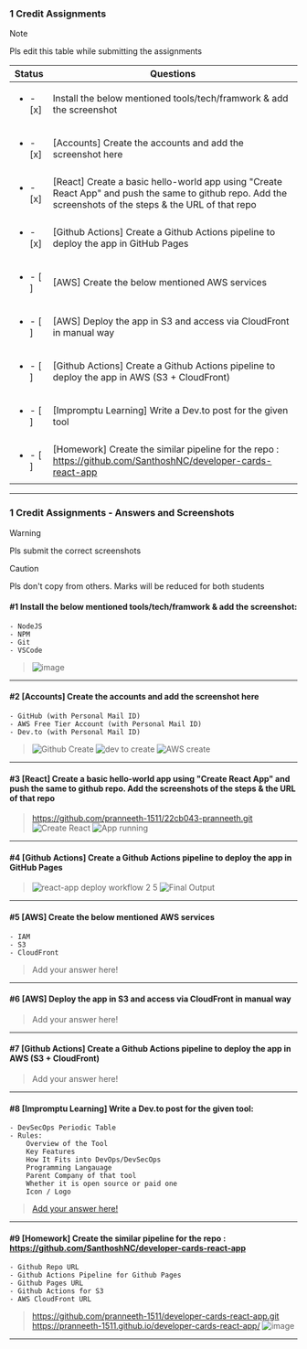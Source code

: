 ### 1 Credit Assignments

> [!NOTE]
> Pls edit this table while submitting the assignments

| Status         | Questions     | 
|----------------|---------------|
| <ul><li>- [x] </li></ul> | Install the below mentioned tools/tech/framwork & add the screenshot |
| <ul><li>- [x] </li></ul> | [Accounts] Create the accounts and add the screenshot here |
| <ul><li>- [x] </li></ul> | [React] Create a basic hello-world app using "Create React App" and push the same to github repo. Add the screenshots of the steps & the URL of that repo |
| <ul><li>- [x] </li></ul> | [Github Actions] Create a Github Actions pipeline to deploy the app in GitHub Pages |
| <ul><li>- [ ] </li></ul> | [AWS] Create the below mentioned AWS services |
| <ul><li>- [ ] </li></ul> | [AWS] Deploy the app in S3 and access via CloudFront in manual way  |
| <ul><li>- [ ] </li></ul> | [Github Actions] Create a Github Actions pipeline to deploy the app in AWS (S3 + CloudFront)  |
| <ul><li>- [ ] </li></ul> | [Impromptu Learning] Write a Dev.to post for the given tool  |
| <ul><li>- [ ] </li></ul> | [Homework] Create the similar pipeline for the repo : https://github.com/SanthoshNC/developer-cards-react-app  |

***

### 1 Credit Assignments - Answers and Screenshots

> [!WARNING]
> Pls submit the correct screenshots

> [!CAUTION]
> Pls don't copy from others. Marks will be reduced for both students

#### #1 Install the below mentioned tools/tech/framwork & add the screenshot:
	- NodeJS 
	- NPM 
	- Git
	- VSCode
>![image](https://github.com/user-attachments/assets/d35b7115-13e0-46b9-be4e-8da795de050e)


***

#### #2 [Accounts] Create the accounts and add the screenshot here
	- GitHub (with Personal Mail ID)
	- AWS Free Tier Account (with Personal Mail ID)
	- Dev.to (with Personal Mail ID)
> ![Github Create](https://github.com/user-attachments/assets/2330b7eb-73f5-45e8-a8bf-ccc0ba212d4e)
> ![dev to create](https://github.com/user-attachments/assets/57ad1f57-f690-469e-b813-bc6799b42c1a)
> ![AWS create](https://github.com/user-attachments/assets/73170037-4d27-4ec9-ace7-52cb63c24b10)




***

#### #3 [React] Create a basic hello-world app using "Create React App" and push the same to github repo. Add the screenshots of the steps & the URL of that repo
>https://github.com/pranneeth-1511/22cb043-pranneeth.git
>![Create React](https://github.com/user-attachments/assets/41657659-e02c-4775-b422-0757de43b8a2)
> ![App running](https://github.com/user-attachments/assets/15004cfe-2733-4162-b60c-6d9730da7b51)



***

#### #4 [Github Actions] Create a Github Actions pipeline to deploy the app in GitHub Pages
> ![react-app deploy workflow 2 5](https://github.com/user-attachments/assets/0198d37e-ead0-46fd-bcd4-50c62ca790f2)
> ![Final Output](https://github.com/user-attachments/assets/c5371d9b-e9f2-4cbf-b65b-52a2b71b9e47)



***

#### #5 [AWS] Create the below mentioned AWS services
	- IAM
	- S3
	- CloudFront
> Add your answer here!

***

#### #6 [AWS] Deploy the app in S3 and access via CloudFront in manual way
> Add your answer here!

***

#### #7 [Github Actions] Create a Github Actions pipeline to deploy the app in AWS (S3 + CloudFront)
> Add your answer here!

***

#### #8 [Impromptu Learning] Write a Dev.to post for the given tool:
	- DevSecOps Periodic Table
	- Rules:
		Overview of the Tool
		Key Features
		How It Fits into DevOps/DevSecOps
		Programming Langauage
		Parent Company of that tool
		Whether it is open source or paid one
		Icon / Logo
> [Add your answer here!](https://dev.to/pranneeth_1511/planview-4k2m)

***

#### #9 [Homework] Create the similar pipeline for the repo : https://github.com/SanthoshNC/developer-cards-react-app
	- Github Repo URL
	- Github Actions Pipeline for Github Pages
	- Github Pages URL
 	- Github Actions for S3
 	- AWS CloudFront URL
>https://github.com/pranneeth-1511/developer-cards-react-app.git
>https://pranneeth-1511.github.io/developer-cards-react-app/
> ![image](https://github.com/user-attachments/assets/f2c0ee33-7368-4aaa-aeb0-39b76f82355f)


***
